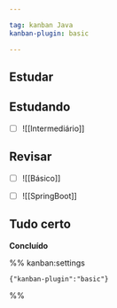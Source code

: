 ```yaml
---

tag: kanban Java
kanban-plugin: basic

---
```


## Estudar



## Estudando

- [ ] ![[Intermediário]]


## Revisar

- [ ] ![[Básico]]
- [ ] ![[SpringBoot]]


## Tudo certo

**Concluído**




%% kanban:settings
```
{"kanban-plugin":"basic"}
```
%%